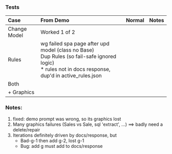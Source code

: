 ### Tests

| Case           | From Demo      | Normal | Notes |
| :------------- | :------------- | :----- | :----- |
| Change Model   | Worked 1 of 2
| Rules          | wg failed spa page after upd model (class no Base)<br>Dup Rules (so fail-safe ignored logic)<br>* rules not in docs response, dup'd in active_rules.json
| Both
| + Graphics


### Notes:

1. fixed: demo prompt was wrong, so its graphics lost
2. Many graphics failures (Sales vs Sale, sql 'extract', ...) ==> badly need a delete/repair
3. Iterations definitely driven by docs/response, but
    * Bad-g-1 then add g-2, lost g-1
    * Bug: add g must add to docs/response